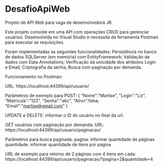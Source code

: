 # DesafioApiWeb
Projeto de API Web para vaga de desenvolvedora JR.

Este projeto consiste em uma API com operações CRUD para gerenciar usuários.
Desenvolvida no Visual Studio e necessita da ferramenta Postman para executar as requisições.

Foram implementadas as seguintes funcionalidades:
Persistência no banco de dados SQLServer (em memória) com EntityFramework;
Validação de dados com Data Annotations;
Verificação da unicidade dos atributos Login e Email;
Criptografia da senha;
Busca com paginação por demanda.

Funcionamento no Postman:

URL:
https://localhost:44399/api/usuario/

Parâmetros de exemplo para POST:
{
  "Nome":"Marlise",
  "Login":"Liz",
  "Matricula":"123",
  "Senha":"abc",
  "Ativo":false,
  "Email":"marlise@gmail.com"
}

UPDATE e DELETE: informar o ID do usuário no final da url.

GET usuários com paginação por demanda:
URL:
https://localhost:44399/api/usuario/paginacao/

Parâmetros para busca paginada:
pagina: informar quantidade de páginas
quantidade: informar quantidade de itens por página

URL de exemplo para retorno de 2 páginas com 4 itens em cada:
https://localhost:44399/api/usuario/paginacao/?pagina=2&quantidade=4
